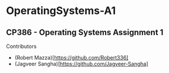 # OperatingSystems-A1
## CP386 - Operating Systems Assignment 1

Contributors
- (Robert Mazza)[https://github.com/Robert336]
- (Jagveer Sangha)[https://github.com/Jagveer-Sangha]
